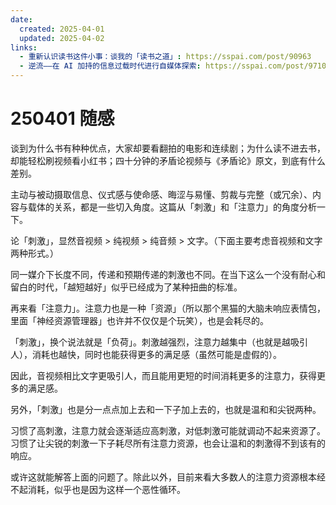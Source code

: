 ```yaml
---
date:
  created: 2025-04-01
  updated: 2025-04-02
links:
  - 重新认识读书这件小事：谈我的「读书之道」: https://sspai.com/post/90963
  - 逆流——在 AI 加持的信息过载时代进行自媒体探索: https://sspai.com/post/97105
---
```

# 250401 随感

谈到为什么书有种种优点，大家却要看翻拍的电影和连续剧；为什么读不进去书，却能轻松刷视频看小红书；四十分钟的矛盾论视频与《矛盾论》原文，到底有什么差别。

主动与被动摄取信息、仪式感与使命感、晦涩与易懂、剪裁与完整（或冗余）、内容与载体的关系，都是一些切入角度。这篇从「刺激」和「注意力」的角度分析一下。

<!-- more -->

论「刺激」，显然音视频 > 纯视频 > 纯音频 > 文字。（下面主要考虑音视频和文字两种形式。）

同一媒介下长度不同，传递和预期传递的刺激也不同。在当下这么一个没有耐心和留白的时代，「越短越好」似乎已经成为了某种扭曲的标准。

再来看「注意力」。注意力也是一种「资源」（所以那个黑猫的大脑未响应表情包，里面「神经资源管理器」也许并不仅仅是个玩笑），也是会耗尽的。

「刺激」，换个说法就是「负荷」。刺激越强烈，注意力越集中（也就是越吸引人），消耗也越快，同时也能获得更多的满足感（虽然可能是虚假的）。

因此，音视频相比文字更吸引人，而且能用更短的时间消耗更多的注意力，获得更多的满足感。

另外，「刺激」也是分一点点加上去和一下子加上去的，也就是温和和尖锐两种。

习惯了高刺激，注意力就会逐渐适应高刺激，对低刺激可能就调动不起来资源了。习惯了让尖锐的刺激一下子耗尽所有注意力资源，也会让温和的刺激得不到该有的响应。

或许这就能解答上面的问题了。除此以外，目前来看大多数人的注意力资源根本经不起消耗，似乎也是因为这样一个恶性循环。
